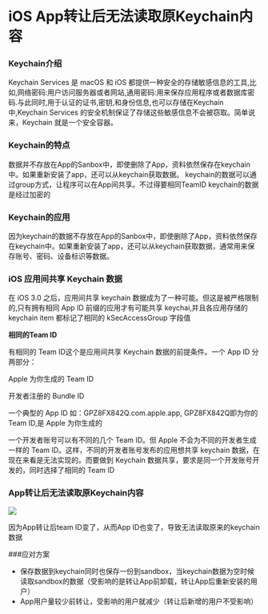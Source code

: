 # iOS App转让后无法读取原Keychain内容

### Keychain介绍
Keychain Services 是 macOS 和 iOS 都提供一种安全的存储敏感信息的工具,比如,网络密码:用户访问服务器或者网站,通用密码:用来保存应用程序或者数据库密码.与此同时,用于认证的证书,密钥,和身份信息,也可以存储在Keychain中,Keychain Services 的安全机制保证了存储这些敏感信息不会被窃取。简单说来，Keychain 就是一个安全容器。

### Keychain的特点
数据并不存放在App的Sanbox中，即使删除了App，资料依然保存在keychain中。如果重新安装了app，还可以从keychain获取数据。
keychain的数据可以通过group方式，让程序可以在App间共享。不过得要相同TeamID
keychain的数据是经过加密的

### Keychain的应用
因为keychain的数据不存放在App的Sanbox中，即使删除了App，资料依然保存在keychain中。如果重新安装了app，还可以从keychain获取数据，通常用来保存账号、密码、设备标识等数据。

### iOS 应用间共享 Keychain 数据
在 iOS 3.0 之后，应用间共享 keychain 数据成为了一种可能。但这是被严格限制的,只有拥有相同 App ID 前缀的应用才有可能共享 keychai,并且各应用存储的 keychain item 都标记了相同的 kSecAccessGroup 字段值

**相同的Team ID**

有相同的 Team ID这个是应用间共享 Keychain 数据的前提条件。一个 App ID 分两部分：

Apple 为你生成的 Team ID

开发者注册的 Bundle ID

一个典型的 App ID 如：GPZ8FX842Q.com.apple.app, GPZ8FX842Q即为你的Team ID,是 Apple 为你生成的

一个开发者账号可以有不同的几个 Team ID。但 Apple 不会为不同的开发者生成一样的 Team ID。这样，不同的开发者账号发布的应用想共享 keychain 数据，在现在来看是无法实现的。而要做到 Keychain 数据共享，要求是同一个开发账号开发的，同时选择了相同的 Team ID

### App转让后无法读取原Keychain内容

![](https://cdn7a.y523.com/images/blog/images/keychain.png)

因为App转让后team ID变了，从而App ID也变了，导致无法读取原来的keychain数据

###应对方案
* 保存数据到keychain同时也保存一份到sandbox，当keychain数据为空时候读取sandbox的数据（受影响的是转让App前卸载，转让App后重新安装的用户）
* App用户量较少前转让，受影响的用户就减少（转让后新增的用户不受影响）
